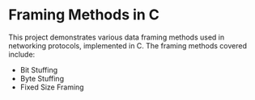 
# Framing Methods in C
This project demonstrates various data framing methods used in networking protocols, implemented in C. The framing methods covered include:

* Bit Stuffing
* Byte Stuffing
* Fixed Size Framing
